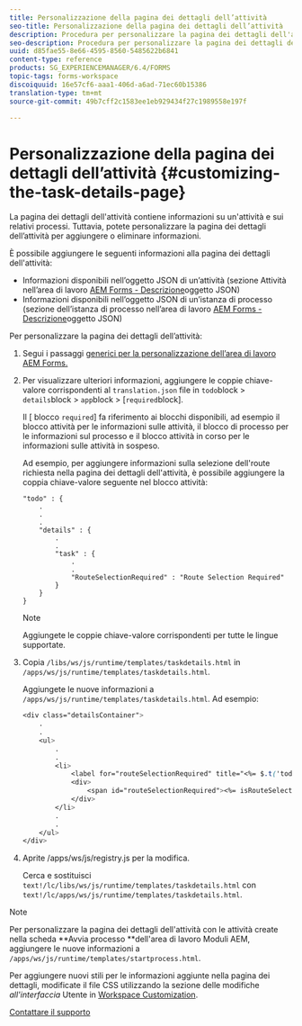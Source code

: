 ```yaml
---
title: Personalizzazione della pagina dei dettagli dell’attività
seo-title: Personalizzazione della pagina dei dettagli dell’attività
description: Procedura per personalizzare la pagina dei dettagli dell'attività nell'area di lavoro AEM Forms per modificare le informazioni predefinite visualizzate su un'attività.
seo-description: Procedura per personalizzare la pagina dei dettagli dell'attività nell'area di lavoro AEM Forms per modificare le informazioni predefinite visualizzate su un'attività.
uuid: d85fae55-8e66-4595-8560-5485622b6841
content-type: reference
products: SG_EXPERIENCEMANAGER/6.4/FORMS
topic-tags: forms-workspace
discoiquuid: 16e57cf6-aaa1-406d-a6ad-71ec60b15386
translation-type: tm+mt
source-git-commit: 49b7cff2c1583ee1eb929434f27c1989558e197f

---
```



# Personalizzazione della pagina dei dettagli dell’attività {#customizing-the-task-details-page}

La pagina dei dettagli dell&#39;attività contiene informazioni su un&#39;attività e sui relativi processi. Tuttavia, potete personalizzare la pagina dei dettagli dell’attività per aggiungere o eliminare informazioni.

È possibile aggiungere le seguenti informazioni alla pagina dei dettagli dell&#39;attività:

* Informazioni disponibili nell’oggetto JSON di un’attività (sezione Attività nell’area di lavoro [AEM Forms - Descrizione](/help/forms/using/html-workspace-json-object-description.md)oggetto JSON)
* Informazioni disponibili nell’oggetto JSON di un’istanza di processo (sezione dell’istanza di processo nell’area di lavoro [AEM Forms - Descrizione](/help/forms/using/html-workspace-json-object-description.md)oggetto JSON)

Per personalizzare la pagina dei dettagli dell’attività:

1. Segui i passaggi [generici per la personalizzazione dell’area di lavoro AEM Forms.](/help/forms/using/generic-steps-html-workspace-customization.md)
1. Per visualizzare ulteriori informazioni, aggiungere le coppie chiave-valore corrispondenti al `translation.json` file in `todo`block > `details`block > `app`block > [`required`block].

   Il [ blocco `required`] fa riferimento ai blocchi disponibili, ad esempio il blocco attività per le informazioni sulle attività, il blocco di processo per le informazioni sul processo e il blocco attività in corso per le informazioni sulle attività in sospeso.

   Ad esempio, per aggiungere informazioni sulla selezione dell&#39;route richiesta nella pagina dei dettagli dell&#39;attività, è possibile aggiungere la coppia chiave-valore seguente nel blocco attività:

   ```
   "todo" : {
       .
       .
       .
       "details" : {
           .
           .
           "task" : {
               .
               .
               "RouteSelectionRequired" : "Route Selection Required"
           }
       }
   }
   ```

   >[!NOTE]
   >
   >Aggiungete le coppie chiave-valore corrispondenti per tutte le lingue supportate.

1. Copia `/libs/ws/js/runtime/templates/taskdetails.html` in `/apps/ws/js/runtime/templates/taskdetails.html`.

   Aggiungete le nuove informazioni a `/apps/ws/js/runtime/templates/taskdetails.html`. Ad esempio:

   ```css
   <div class="detailsContainer">
       .
       .
       <ul>
           .
           .
           <li>
               <label for="routeSelectionRequired" title="<%= $.t('todo.details.task.RouteSelectionRequired')%>"><%= $.t('todo.details.task.RouteSelectionRequired')%></label>
               <div>
                   <span id="routeSelectionRequired"><%= isRouteSelectionRequired != null ? isRouteSelectionRequired : ''%></span>
               </div>
           </li>
           .
           .
       </ul>
   </div>
   ```

1. Aprite /apps/ws/js/registry.js per la modifica.

   Cerca e sostituisci `text!/lc/libs/ws/js/runtime/templates/taskdetails.html` con `text!/lc/apps/ws/js/runtime/templates/taskdetails.html`.

>[!NOTE]
>
>Per personalizzare la pagina dei dettagli dell&#39;attività con le attività create nella scheda **Avvia processo **dell&#39;area di lavoro Moduli AEM, aggiungere le nuove informazioni a `/apps/ws/js/runtime/templates/startprocess.html`.
>
>Per aggiungere nuovi stili per le informazioni aggiunte nella pagina dei dettagli, modificate il file CSS utilizzando la sezione delle modifiche *all&#39;interfaccia* Utente in [Workspace Customization](/help/forms/using/changing-locale-user-interface.md#main-pars-header-3).

[Contattare il supporto](https://www.adobe.com/account/sign-in.supportportal.html)
